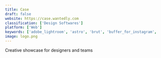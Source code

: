 ```yaml
---
title: Case
draft: false 
website: https://case.wantedly.com
classification: ['Design Softwares']
platform: ['Web']
keywords: ['adobe_lightroom', 'astro', 'brut', 'buffer_for_instagram', 'design_hunt', 'npr_news', 'otto_radio', 'product_news', 'reality_editor', 'sitesee', 'smartshoot', 'supernova_studio', 'ui_jar', 'ui_movement', 'unfiltered.news']
image: logo.png
---
```

Creative showcase for designers and teams